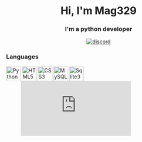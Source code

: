 <div id="header" align="center">
    <h1>Hi, I'm Mag329 </h1>
    <h3>I'm a python developer</h3>
</div>

<!--START_SECTION:waka--><!--END_SECTION:waka-->
<div id="socials" align="center">
  <a href="[linkedin-url](https://discord.gg/5sJBNzhrS5)">
    <img src="https://img.shields.io/badge/Discord-7289DA?style=for-the-badge&logo=discord&logoColor=white" alt="discord"/>
  </a>
</div>


### Languages
<img src="https://cdn.jsdelivr.net/gh/devicons/devicon/icons/python/python-original.svg" title="Python" width="40" align="left"/>&nbsp;
<img src="https://cdn.jsdelivr.net/gh/devicons/devicon/icons/html5/html5-original.svg" title="HTML5" width="40" align="left"/>&nbsp;
<img src="https://cdn.jsdelivr.net/gh/devicons/devicon/icons/css3/css3-original.svg" title="CSS3" width="40" align="left"/>&nbsp;
<img src="https://cdn.jsdelivr.net/gh/devicons/devicon/icons/mysql/mysql-original.svg" title="MySQL" width="40" align="left"/>&nbsp;
<img src="https://cdn.jsdelivr.net/gh/devicons/devicon/icons/sqlite/sqlite-original.svg" title="Sqlite3" width="40" align="left"/>&nbsp;

<div>
  <figure><embed src="https://wakatime.com/share/@Mag329/429fbe2c-ad0a-4daf-b5c4-4949201cfb80.svg"></embed></figure>
</div>

<br/>
<br/>
<br/>

